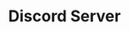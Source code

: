 ---
title: 'Discord Server'
redirect_to:
  - 'https://discuss.pencil2d.org/t/discord-server/1282'
---